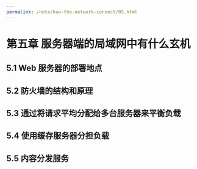 ```yaml
---
permalink: /note/how-the-network-connect/05.html
---
```


# 第五章 服务器端的局域网中有什么玄机

## 5.1 Web 服务器的部署地点

## 5.2 防火墙的结构和原理

## 5.3 通过将请求平均分配给多台服务器来平衡负载

## 5.4 使用缓存服务器分担负载

## 5.5 内容分发服务
